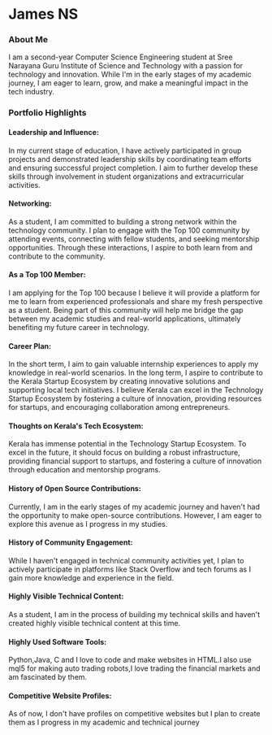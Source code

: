 # James NS

### About Me

I am a second-year Computer Science Engineering student at Sree Narayana Guru Institute of Science and Technology with a passion for technology and innovation. While I'm in the early stages of my academic journey, I am eager to learn, grow, and make a meaningful impact in the tech industry.

### Portfolio Highlights

#### Leadership and Influence:

In my current stage of education, I have actively participated in group projects and demonstrated leadership skills by coordinating team efforts and ensuring successful project completion. I aim to further develop these skills through involvement in student organizations and extracurricular activities.

#### Networking:

As a student, I am committed to building a strong network within the technology community. I plan to engage with the Top 100 community by attending events, connecting with fellow students, and seeking mentorship opportunities. Through these interactions, I aspire to both learn from and contribute to the community.

#### As a Top 100 Member:

I am applying for the Top 100 because I believe it will provide a platform for me to learn from experienced professionals and share my fresh perspective as a student. Being part of this community will help me bridge the gap between my academic studies and real-world applications, ultimately benefiting my future career in technology.

#### Career Plan:

In the short term, I aim to gain valuable internship experiences to apply my knowledge in real-world scenarios. In the long term, I aspire to contribute to the Kerala Startup Ecosystem by creating innovative solutions and supporting local tech initiatives. I believe Kerala can excel in the Technology Startup Ecosystem by fostering a culture of innovation, providing resources for startups, and encouraging collaboration among entrepreneurs.

#### Thoughts on Kerala's Tech Ecosystem:

Kerala has immense potential in the Technology Startup Ecosystem. To excel in the future, it should focus on building a robust infrastructure, providing financial support to startups, and fostering a culture of innovation through education and mentorship programs.

#### History of Open Source Contributions:

Currently, I am in the early stages of my academic journey and haven't had the opportunity to make open-source contributions. However, I am eager to explore this avenue as I progress in my studies.

#### History of Community Engagement:

While I haven't engaged in technical community activities yet, I plan to actively participate in platforms like Stack Overflow and tech forums as I gain more knowledge and experience in the field.

#### Highly Visible Technical Content:

As a student, I am in the process of building my technical skills and haven't created highly visible technical content at this time.

#### Highly Used Software Tools:

 Python,Java, C and I love to code and make websites in HTML.I also use mql5 for making auto trading robots,I love trading the financial markets and am fascinated by them.
#### Competitive Website Profiles:

As of now, I don't have profiles on competitive websites but I plan to create them as I progress in my academic and technical journey
